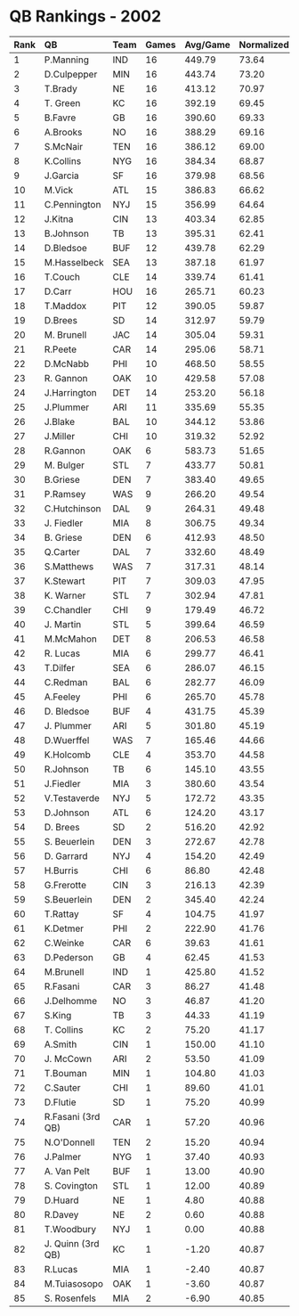 # QB Rankings - 2002

| Rank | QB                 | Team | Games | Avg/Game | Normalized |
| :----| :------------------| :----| :-----| :--------| :----------|
| 1    | P.Manning          | IND  | 16    | 449.79   | 73.64      |
| 2    | D.Culpepper        | MIN  | 16    | 443.74   | 73.20      |
| 3    | T.Brady            | NE   | 16    | 413.12   | 70.97      |
| 4    | T. Green           | KC   | 16    | 392.19   | 69.45      |
| 5    | B.Favre            | GB   | 16    | 390.60   | 69.33      |
| 6    | A.Brooks           | NO   | 16    | 388.29   | 69.16      |
| 7    | S.McNair           | TEN  | 16    | 386.12   | 69.00      |
| 8    | K.Collins          | NYG  | 16    | 384.34   | 68.87      |
| 9    | J.Garcia           | SF   | 16    | 379.98   | 68.56      |
| 10   | M.Vick             | ATL  | 15    | 386.83   | 66.62      |
| 11   | C.Pennington       | NYJ  | 15    | 356.99   | 64.64      |
| 12   | J.Kitna            | CIN  | 13    | 403.34   | 62.85      |
| 13   | B.Johnson          | TB   | 13    | 395.31   | 62.41      |
| 14   | D.Bledsoe          | BUF  | 12    | 439.78   | 62.29      |
| 15   | M.Hasselbeck       | SEA  | 13    | 387.18   | 61.97      |
| 16   | T.Couch            | CLE  | 14    | 339.74   | 61.41      |
| 17   | D.Carr             | HOU  | 16    | 265.71   | 60.23      |
| 18   | T.Maddox           | PIT  | 12    | 390.05   | 59.87      |
| 19   | D.Brees            | SD   | 14    | 312.97   | 59.79      |
| 20   | M. Brunell         | JAC  | 14    | 305.04   | 59.31      |
| 21   | R.Peete            | CAR  | 14    | 295.06   | 58.71      |
| 22   | D.McNabb           | PHI  | 10    | 468.50   | 58.55      |
| 23   | R. Gannon          | OAK  | 10    | 429.58   | 57.08      |
| 24   | J.Harrington       | DET  | 14    | 253.20   | 56.18      |
| 25   | J.Plummer          | ARI  | 11    | 335.69   | 55.35      |
| 26   | J.Blake            | BAL  | 10    | 344.12   | 53.86      |
| 27   | J.Miller           | CHI  | 10    | 319.32   | 52.92      |
| 28   | R.Gannon           | OAK  | 6     | 583.73   | 51.65      |
| 29   | M. Bulger          | STL  | 7     | 433.77   | 50.81      |
| 30   | B.Griese           | DEN  | 7     | 383.40   | 49.65      |
| 31   | P.Ramsey           | WAS  | 9     | 266.20   | 49.54      |
| 32   | C.Hutchinson       | DAL  | 9     | 264.31   | 49.48      |
| 33   | J. Fiedler         | MIA  | 8     | 306.75   | 49.34      |
| 34   | B. Griese          | DEN  | 6     | 412.93   | 48.50      |
| 35   | Q.Carter           | DAL  | 7     | 332.60   | 48.49      |
| 36   | S.Matthews         | WAS  | 7     | 317.31   | 48.14      |
| 37   | K.Stewart          | PIT  | 7     | 309.03   | 47.95      |
| 38   | K. Warner          | STL  | 7     | 302.94   | 47.81      |
| 39   | C.Chandler         | CHI  | 9     | 179.49   | 46.72      |
| 40   | J. Martin          | STL  | 5     | 399.64   | 46.59      |
| 41   | M.McMahon          | DET  | 8     | 206.53   | 46.58      |
| 42   | R. Lucas           | MIA  | 6     | 299.77   | 46.41      |
| 43   | T.Dilfer           | SEA  | 6     | 286.07   | 46.15      |
| 44   | C.Redman           | BAL  | 6     | 282.77   | 46.09      |
| 45   | A.Feeley           | PHI  | 6     | 265.70   | 45.78      |
| 46   | D. Bledsoe         | BUF  | 4     | 431.75   | 45.39      |
| 47   | J. Plummer         | ARI  | 5     | 301.80   | 45.19      |
| 48   | D.Wuerffel         | WAS  | 7     | 165.46   | 44.66      |
| 49   | K.Holcomb          | CLE  | 4     | 353.70   | 44.58      |
| 50   | R.Johnson          | TB   | 6     | 145.10   | 43.55      |
| 51   | J.Fiedler          | MIA  | 3     | 380.60   | 43.54      |
| 52   | V.Testaverde       | NYJ  | 5     | 172.72   | 43.35      |
| 53   | D.Johnson          | ATL  | 6     | 124.20   | 43.17      |
| 54   | D. Brees           | SD   | 2     | 516.20   | 42.92      |
| 55   | S. Beuerlein       | DEN  | 3     | 272.67   | 42.78      |
| 56   | D. Garrard         | NYJ  | 4     | 154.20   | 42.49      |
| 57   | H.Burris           | CHI  | 6     | 86.80    | 42.48      |
| 58   | G.Frerotte         | CIN  | 3     | 216.13   | 42.39      |
| 59   | S.Beuerlein        | DEN  | 2     | 345.40   | 42.24      |
| 60   | T.Rattay           | SF   | 4     | 104.75   | 41.97      |
| 61   | K.Detmer           | PHI  | 2     | 222.90   | 41.76      |
| 62   | C.Weinke           | CAR  | 6     | 39.63    | 41.61      |
| 63   | D.Pederson         | GB   | 4     | 62.45    | 41.53      |
| 64   | M.Brunell          | IND  | 1     | 425.80   | 41.52      |
| 65   | R.Fasani           | CAR  | 3     | 86.27    | 41.48      |
| 66   | J.Delhomme         | NO   | 3     | 46.87    | 41.20      |
| 67   | S.King             | TB   | 3     | 44.33    | 41.19      |
| 68   | T. Collins         | KC   | 2     | 75.20    | 41.17      |
| 69   | A.Smith            | CIN  | 1     | 150.00   | 41.10      |
| 70   | J. McCown          | ARI  | 2     | 53.50    | 41.09      |
| 71   | T.Bouman           | MIN  | 1     | 104.80   | 41.03      |
| 72   | C.Sauter           | CHI  | 1     | 89.60    | 41.01      |
| 73   | D.Flutie           | SD   | 1     | 75.20    | 40.99      |
| 74   | R.Fasani (3rd QB)  | CAR  | 1     | 57.20    | 40.96      |
| 75   | N.O'Donnell        | TEN  | 2     | 15.20    | 40.94      |
| 76   | J.Palmer           | NYG  | 1     | 37.40    | 40.93      |
| 77   | A. Van Pelt        | BUF  | 1     | 13.00    | 40.90      |
| 78   | S. Covington       | STL  | 1     | 12.00    | 40.89      |
| 79   | D.Huard            | NE   | 1     | 4.80     | 40.88      |
| 80   | R.Davey            | NE   | 2     | 0.60     | 40.88      |
| 81   | T.Woodbury         | NYJ  | 1     | 0.00     | 40.88      |
| 82   | J. Quinn  (3rd QB) | KC   | 1     | -1.20    | 40.87      |
| 83   | R.Lucas            | MIA  | 1     | -2.40    | 40.87      |
| 84   | M.Tuiasosopo       | OAK  | 1     | -3.60    | 40.87      |
| 85   | S. Rosenfels       | MIA  | 2     | -6.90    | 40.85      |


